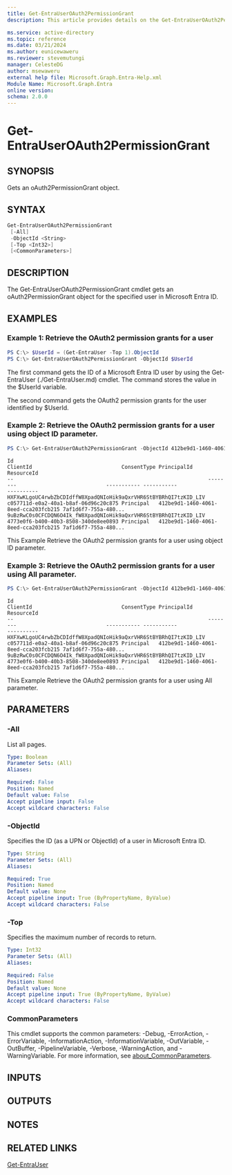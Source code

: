 ```yaml
---
title: Get-EntraUserOAuth2PermissionGrant
description: This article provides details on the Get-EntraUserOAuth2PermissionGrant command.

ms.service: active-directory
ms.topic: reference
ms.date: 03/21/2024
ms.author: eunicewaweru
ms.reviewer: stevemutungi
manager: CelesteDG
author: msewaweru
external help file: Microsoft.Graph.Entra-Help.xml
Module Name: Microsoft.Graph.Entra
online version:
schema: 2.0.0
---
```


# Get-EntraUserOAuth2PermissionGrant

## SYNOPSIS
Gets an oAuth2PermissionGrant object.

## SYNTAX

```powershell
Get-EntraUserOAuth2PermissionGrant 
 [-All] 
 -ObjectId <String> 
 [-Top <Int32>] 
 [<CommonParameters>]
```

## DESCRIPTION
The Get-EntraUserOAuth2PermissionGrant cmdlet gets an oAuth2PermissionGrant object for the specified user in Microsoft Entra ID.

## EXAMPLES

### Example 1: Retrieve the OAuth2 permission grants for a user
```powershell
PS C:\> $UserId = (Get-EntraUser -Top 1).ObjectId
PS C:\> Get-EntraUserOAuth2PermissionGrant -ObjectId $UserId
```

The first command gets the ID of a Microsoft Entra ID user by using the Get-EntraUser (./Get-EntraUser.md) cmdlet. 
The command stores the value in the $UserId variable.

The second command gets the OAuth2 permission grants for the user identified by $UserId.

### Example 2: Retrieve the OAuth2 permission grants for a user using object ID parameter.

```powershell
PS C:\> Get-EntraUserOAuth2PermissionGrant -ObjectId 412be9d1-1460-4061-8eed-cca203fcb215
```
```output
Id                                                               ClientId                             ConsentType PrincipalId                          ResourceId
--                                                               --------                             ----------- -----------                          ----------
HXFXwKLgoUC4rwbZbCDIdffW8XpadQNIoHik9aQxrVHR6StBYBRhQI7tzKID_LIV c057711d-e0a2-40a1-b8af-06d96c20c875 Principal   412be9d1-1460-4061-8eed-cca203fcb215 7af1d6f7-755a-480...
9uBzRwC0s0CFCDQN6O4Ik_fW8XpadQNIoHik9aQxrVHR6StBYBRhQI7tzKID_LIV 4773e0f6-b400-40b3-8508-340de8ee0893 Principal   412be9d1-1460-4061-8eed-cca203fcb215 7af1d6f7-755a-480...
```
This Example Retrieve the OAuth2 permission grants for a user using object ID parameter.

### Example 3: Retrieve the OAuth2 permission grants for a user using All parameter.

```powershell
PS C:\> Get-EntraUserOAuth2PermissionGrant -ObjectId 412be9d1-1460-4061-8eed-cca203fcb215 -All
```
```output
Id                                                               ClientId                             ConsentType PrincipalId                          ResourceId
--                                                               --------                             ----------- -----------                          ----------
HXFXwKLgoUC4rwbZbCDIdffW8XpadQNIoHik9aQxrVHR6StBYBRhQI7tzKID_LIV c057711d-e0a2-40a1-b8af-06d96c20c875 Principal   412be9d1-1460-4061-8eed-cca203fcb215 7af1d6f7-755a-480...
9uBzRwC0s0CFCDQN6O4Ik_fW8XpadQNIoHik9aQxrVHR6StBYBRhQI7tzKID_LIV 4773e0f6-b400-40b3-8508-340de8ee0893 Principal   412be9d1-1460-4061-8eed-cca203fcb215 7af1d6f7-755a-480...
```
This Example Retrieve the OAuth2 permission grants for a user using All parameter.


## PARAMETERS

### -All
List all pages.

```yaml
Type: Boolean
Parameter Sets: (All)
Aliases:

Required: False
Position: Named
Default value: False
Accept pipeline input: False
Accept wildcard characters: False
```

### -ObjectId
Specifies the ID (as a UPN or ObjectId) of a user in Microsoft Entra ID.

```yaml
Type: String
Parameter Sets: (All)
Aliases:

Required: True
Position: Named
Default value: None
Accept pipeline input: True (ByPropertyName, ByValue)
Accept wildcard characters: False
```

### -Top
Specifies the maximum number of records to return.

```yaml
Type: Int32
Parameter Sets: (All)
Aliases:

Required: False
Position: Named
Default value: None
Accept pipeline input: True (ByPropertyName, ByValue)
Accept wildcard characters: False
```

### CommonParameters
This cmdlet supports the common parameters: -Debug, -ErrorAction, -ErrorVariable, -InformationAction, -InformationVariable, -OutVariable, -OutBuffer, -PipelineVariable, -Verbose, -WarningAction, and -WarningVariable. For more information, see [about_CommonParameters](https://go.microsoft.com/fwlink/?LinkID=113216).

## INPUTS

## OUTPUTS

## NOTES

## RELATED LINKS

[Get-EntraUser](Get-EntraUser.md)